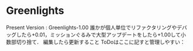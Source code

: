 # Greenlights
Present Version : Greenlights-1.00 誰かが個人単位でリファクタリングやデバッグしたら+0.01，ミッションぐるみで大型アップデートをしたら+1.00して小数部切り捨て． 編集したら更新すること ToDoはここに記すと管理しやすい：
